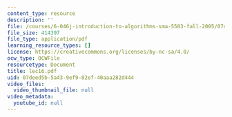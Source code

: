 ```yaml
---
content_type: resource
description: ''
file: /courses/6-046j-introduction-to-algorithms-sma-5503-fall-2005/07deed5b5a439ef982ef40aaa282d444_lec16.pdf
file_size: 414397
file_type: application/pdf
learning_resource_types: []
license: https://creativecommons.org/licenses/by-nc-sa/4.0/
ocw_type: OCWFile
resourcetype: Document
title: lec16.pdf
uid: 07deed5b-5a43-9ef9-82ef-40aaa282d444
video_files:
  video_thumbnail_file: null
video_metadata:
  youtube_id: null
---
```

